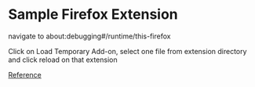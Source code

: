 # Sample Firefox Extension


navigate to about:debugging#/runtime/this-firefox

Click on Load Temporary Add-on, select one file from extension directory and click reload on that extension

[Reference](https://developer.mozilla.org/en-US/docs/Mozilla/Add-ons/WebExtensions/Your_first_WebExtension)
